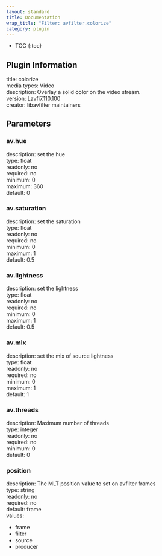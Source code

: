 ```yaml
---
layout: standard
title: Documentation
wrap_title: "Filter: avfilter.colorize"
category: plugin
---
```

* TOC
{:toc}

## Plugin Information

title: colorize  
media types:
Video  
description: Overlay a solid color on the video stream.  
version: Lavfi7.110.100  
creator: libavfilter maintainers  

## Parameters

### av.hue

  
description:
set the hue  
type: float  
readonly: no  
required: no  
minimum: 0  
maximum: 360  
default: 0  

### av.saturation

  
description:
set the saturation  
type: float  
readonly: no  
required: no  
minimum: 0  
maximum: 1  
default: 0.5  

### av.lightness

  
description:
set the lightness  
type: float  
readonly: no  
required: no  
minimum: 0  
maximum: 1  
default: 0.5  

### av.mix

  
description:
set the mix of source lightness  
type: float  
readonly: no  
required: no  
minimum: 0  
maximum: 1  
default: 1  

### av.threads

  
description:
Maximum number of threads  
type: integer  
readonly: no  
required: no  
minimum: 0  
default: 0  

### position

  
description:
The MLT position value to set on avfilter frames  
type: string  
readonly: no  
required: no  
default: frame  
values:  

* frame
* filter
* source
* producer

